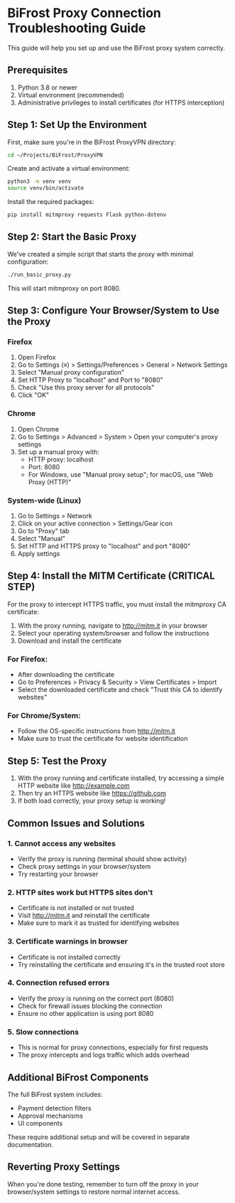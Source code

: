 # BiFrost Proxy Connection Troubleshooting Guide

This guide will help you set up and use the BiFrost proxy system correctly.

## Prerequisites

1. Python 3.8 or newer
2. Virtual environment (recommended)
3. Administrative privileges to install certificates (for HTTPS interception)

## Step 1: Set Up the Environment

First, make sure you're in the BiFrost ProxyVPN directory:

```bash
cd ~/Projects/BiFrost/ProxyVPN
```

Create and activate a virtual environment:

```bash
python3 -m venv venv
source venv/bin/activate
```

Install the required packages:

```bash
pip install mitmproxy requests Flask python-dotenv
```

## Step 2: Start the Basic Proxy

We've created a simple script that starts the proxy with minimal configuration:

```bash
./run_basic_proxy.py
```

This will start mitmproxy on port 8080.

## Step 3: Configure Your Browser/System to Use the Proxy

### Firefox
1. Open Firefox
2. Go to Settings (≡) > Settings/Preferences > General > Network Settings
3. Select "Manual proxy configuration"
4. Set HTTP Proxy to "localhost" and Port to "8080"
5. Check "Use this proxy server for all protocols"
6. Click "OK"

### Chrome
1. Open Chrome
2. Go to Settings > Advanced > System > Open your computer's proxy settings
3. Set up a manual proxy with:
   - HTTP proxy: localhost
   - Port: 8080
   - For Windows, use "Manual proxy setup"; for macOS, use "Web Proxy (HTTP)"

### System-wide (Linux)
1. Go to Settings > Network
2. Click on your active connection > Settings/Gear icon
3. Go to "Proxy" tab
4. Select "Manual"
5. Set HTTP and HTTPS proxy to "localhost" and port "8080"
6. Apply settings

## Step 4: Install the MITM Certificate (CRITICAL STEP)

For the proxy to intercept HTTPS traffic, you must install the mitmproxy CA certificate:

1. With the proxy running, navigate to http://mitm.it in your browser
2. Select your operating system/browser and follow the instructions
3. Download and install the certificate

### For Firefox:
- After downloading the certificate
- Go to Preferences > Privacy & Security > View Certificates > Import
- Select the downloaded certificate and check "Trust this CA to identify websites"

### For Chrome/System:
- Follow the OS-specific instructions from http://mitm.it
- Make sure to trust the certificate for website identification

## Step 5: Test the Proxy

1. With the proxy running and certificate installed, try accessing a simple HTTP website like http://example.com
2. Then try an HTTPS website like https://github.com
3. If both load correctly, your proxy setup is working!

## Common Issues and Solutions

### 1. Cannot access any websites
- Verify the proxy is running (terminal should show activity)
- Check proxy settings in your browser/system
- Try restarting your browser

### 2. HTTP sites work but HTTPS sites don't
- Certificate is not installed or not trusted
- Visit http://mitm.it and reinstall the certificate
- Make sure to mark it as trusted for identifying websites

### 3. Certificate warnings in browser
- Certificate is not installed correctly
- Try reinstalling the certificate and ensuring it's in the trusted root store

### 4. Connection refused errors
- Verify the proxy is running on the correct port (8080)
- Check for firewall issues blocking the connection
- Ensure no other application is using port 8080

### 5. Slow connections
- This is normal for proxy connections, especially for first requests
- The proxy intercepts and logs traffic which adds overhead

## Additional BiFrost Components

The full BiFrost system includes:
- Payment detection filters
- Approval mechanisms
- UI components

These require additional setup and will be covered in separate documentation.

## Reverting Proxy Settings

When you're done testing, remember to turn off the proxy in your browser/system settings to restore normal internet access.
